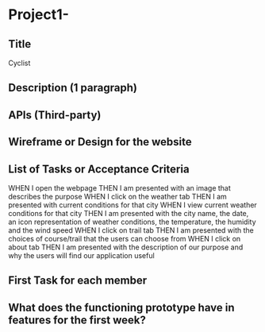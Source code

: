 # Project1-
## Title
Cyclist
## Description (1 paragraph)

## APIs (Third-party)

## Wireframe or Design for the website

## List of Tasks or Acceptance Criteria
WHEN I open the webpage
THEN I am presented with an image that describes the purpose
WHEN I click on the weather tab
THEN I am presented with current conditions for that city
WHEN I view current weather conditions for that city
THEN I am presented with the city name, the date, an icon representation of weather conditions, the temperature, the humidity and the wind speed
WHEN I click on trail tab
THEN I am presented with the choices of course/trail that the users can choose from
WHEN I click on about tab
THEN I am presented with the description of our purpose and why the users will find our application useful
## First Task for each member

## What does the functioning prototype have in features for the first week?